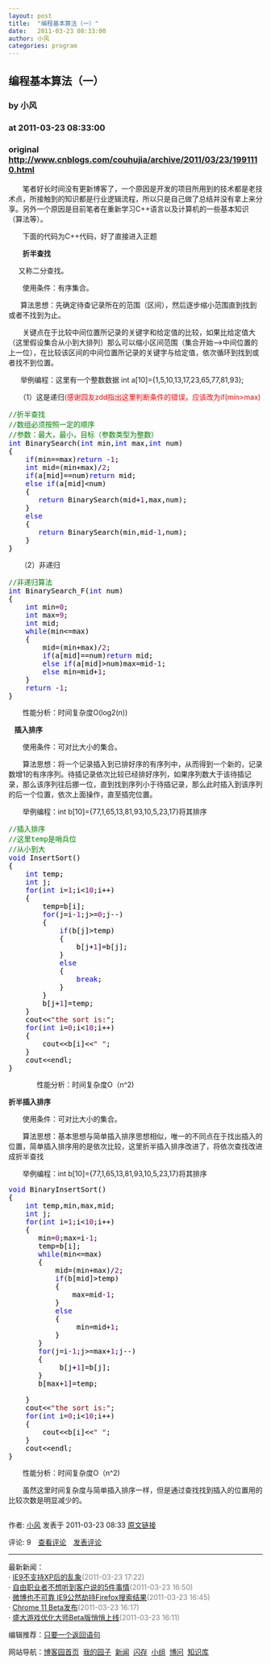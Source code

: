 ```yaml
---
layout: post
title:  "编程基本算法（一）"
date:   2011-03-23 08:33:00
author: 小风
categories: program
---
```


## 编程基本算法（一）
### by 小风
### at 2011-03-23 08:33:00
### original <http://www.cnblogs.com/couhujia/archive/2011/03/23/1991110.html>

<p><p>　　笔者好长时间没有更新博客了，一个原因是开发的项目所用到的技术都是老技术点，所接触到的知识都是行业逻辑流程，所以只是自己做了总结并没有拿上来分享。另外一个原因是目前笔者在重新学习C++语言以及计算机的一些基本知识（算法等）。</p>
<p>　　下面的代码为C++代码，好了直接进入正题</p>
<p>　　<b>折半查找</b></p>
<p><b>      </b>又称二分查找。</p>
<p>　　使用条件：有序集合。</p>
<p>      算法思想：先确定待查记录所在的范围（区间），然后逐步缩小范围直到找到或者不找到为止。</p>
<p>　　关键点在于比较中间位置所记录的关键字和给定值的比较，如果比给定值大（这里假设集合从小到大排列）那么可以缩小区间范围（集合开始--&gt;中间位置的上一位），在比较该区间的中间位置所记录的关键字与给定值，依次循环到找到或者找不到位置。</p>
<p>      举例编程：这里有一个整数数据 int a[10]={1,5,10,13,17,23,65,77,81,93};</p>
<p>　　（1）这是递归<span style="color:#ff0000">(感谢园友zdd指出这里判断条件的错误，应该改为if(min&gt;max)</span></p>
<div>
<pre><div><span style="color:#008000">//</span><span style="color:#008000">折半查找<br></span><span style="color:#008000">//</span><span style="color:#008000">数组必须按照一定的顺序<br></span><span style="color:#008000">//</span><span style="color:#008000">参数：最大，最小，目标（参数类型为整数）</span><span style="color:#008000"><br></span><span style="color:#0000ff">int</span><span style="color:#000000"> BinarySearch(</span><span style="color:#0000ff">int</span><span style="color:#000000"> min,</span><span style="color:#0000ff">int</span><span style="color:#000000"> max,</span><span style="color:#0000ff">int</span><span style="color:#000000"> num)<br>{<br>    </span><span style="color:#0000ff">if</span><span style="color:#000000">(min</span><span style="color:#000000">==</span><span style="color:#000000">max)</span><span style="color:#0000ff">return</span><span style="color:#000000"> </span><span style="color:#000000">-</span><span style="color:#800080">1</span><span style="color:#000000">;<br>    </span><span style="color:#0000ff">int</span><span style="color:#000000"> mid</span><span style="color:#000000">=</span><span style="color:#000000">(min</span><span style="color:#000000">+</span><span style="color:#000000">max)</span><span style="color:#000000">/</span><span style="color:#800080">2</span><span style="color:#000000">;<br>    </span><span style="color:#0000ff">if</span><span style="color:#000000">(a[mid]</span><span style="color:#000000">==</span><span style="color:#000000">num)</span><span style="color:#0000ff">return</span><span style="color:#000000"> mid;<br>    </span><span style="color:#0000ff">else</span><span style="color:#000000"> </span><span style="color:#0000ff">if</span><span style="color:#000000">(a[mid]</span><span style="color:#000000">&lt;</span><span style="color:#000000">num)<br>    {<br>       </span><span style="color:#0000ff">return</span><span style="color:#000000"> BinarySearch(mid</span><span style="color:#000000">+</span><span style="color:#800080">1</span><span style="color:#000000">,max,num);<br>    }<br>    </span><span style="color:#0000ff">else</span><span style="color:#000000"><br>    {<br>       </span><span style="color:#0000ff">return</span><span style="color:#000000"> BinarySearch(min,mid</span><span style="color:#000000">-</span><span style="color:#800080">1</span><span style="color:#000000">,num);<br>    }<br>}</span></div></pre>
</div>
<p>      （2）非递归</p>
<div>
<pre><div><span style="color:#008000">//</span><span style="color:#008000">非递归算法</span><span style="color:#008000"><br></span><span style="color:#0000ff">int</span><span style="color:#000000"> BinarySearch_F(</span><span style="color:#0000ff">int</span><span style="color:#000000"> num)<br>{<br>    </span><span style="color:#0000ff">int</span><span style="color:#000000"> min</span><span style="color:#000000">=</span><span style="color:#800080">0</span><span style="color:#000000">;<br>    </span><span style="color:#0000ff">int</span><span style="color:#000000"> max</span><span style="color:#000000">=</span><span style="color:#800080">9</span><span style="color:#000000">;<br>    </span><span style="color:#0000ff">int</span><span style="color:#000000"> mid;<br>    </span><span style="color:#0000ff">while</span><span style="color:#000000">(min</span><span style="color:#000000">&lt;=</span><span style="color:#000000">max)<br>    {<br>        mid</span><span style="color:#000000">=</span><span style="color:#000000">(min</span><span style="color:#000000">+</span><span style="color:#000000">max)</span><span style="color:#000000">/</span><span style="color:#800080">2</span><span style="color:#000000">;<br>        </span><span style="color:#0000ff">if</span><span style="color:#000000">(a[mid]</span><span style="color:#000000">==</span><span style="color:#000000">num)</span><span style="color:#0000ff">return</span><span style="color:#000000"> mid;<br>        </span><span style="color:#0000ff">else</span><span style="color:#000000"> </span><span style="color:#0000ff">if</span><span style="color:#000000">(a[mid]</span><span style="color:#000000">&gt;</span><span style="color:#000000">num)max</span><span style="color:#000000">=</span><span style="color:#000000">mid</span><span style="color:#000000">-</span><span style="color:#800080">1</span><span style="color:#000000">;<br>        </span><span style="color:#0000ff">else</span><span style="color:#000000"> min</span><span style="color:#000000">=</span><span style="color:#000000">mid</span><span style="color:#000000">+</span><span style="color:#800080">1</span><span style="color:#000000">;<br>    }<br>    </span><span style="color:#0000ff">return</span><span style="color:#000000"> </span><span style="color:#000000">-</span><span style="color:#800080">1</span><span style="color:#000000">;<br>}</span></div></pre>
</div>
<p>　　性能分析：时间复杂度O(log2(n))</p>
<p>   <strong>插入排序</strong></p>
<p><strong>　　</strong>使用条件：可对比大小的集合。</p>
<p>　　算法思想：将一个记录插入到已排好序的有序列中，从而得到一个新的，记录数增1的有序序列。待插记录依次比较已经排好序列，如果序列数大于该待插记录，那么该序列往后挪一位，直到找到序列小于待插记录，那么此时插入到该序列的后一个位置，依次上面操作，直至插完位置。</p>
<p>　　举例编程：int b[10]={77,1,65,13,81,93,10,5,23,17}将其排序</p>
<div>
<pre><div><span style="color:#008000">//</span><span style="color:#008000">插入排序<br></span><span style="color:#008000">//</span><span style="color:#008000">这里temp是哨兵位<br></span><span style="color:#008000">//</span><span style="color:#008000">从小到大</span><span style="color:#008000"><br></span><span style="color:#0000ff">void</span><span style="color:#000000"> InsertSort()<br>{<br>    </span><span style="color:#0000ff">int</span><span style="color:#000000"> temp;<br>    </span><span style="color:#0000ff">int</span><span style="color:#000000"> j;<br>    </span><span style="color:#0000ff">for</span><span style="color:#000000">(</span><span style="color:#0000ff">int</span><span style="color:#000000"> i</span><span style="color:#000000">=</span><span style="color:#800080">1</span><span style="color:#000000">;i</span><span style="color:#000000">&lt;</span><span style="color:#800080">10</span><span style="color:#000000">;i</span><span style="color:#000000">++</span><span style="color:#000000">)<br>    {<br>        temp</span><span style="color:#000000">=</span><span style="color:#000000">b[i];<br>        </span><span style="color:#0000ff">for</span><span style="color:#000000">(j</span><span style="color:#000000">=</span><span style="color:#000000">i</span><span style="color:#000000">-</span><span style="color:#800080">1</span><span style="color:#000000">;j</span><span style="color:#000000">&gt;=</span><span style="color:#800080">0</span><span style="color:#000000">;j</span><span style="color:#000000">--</span><span style="color:#000000">)<br>        {<br>            </span><span style="color:#0000ff">if</span><span style="color:#000000">(b[j]</span><span style="color:#000000">&gt;</span><span style="color:#000000">temp)<br>            {<br>                b[j</span><span style="color:#000000">+</span><span style="color:#800080">1</span><span style="color:#000000">]</span><span style="color:#000000">=</span><span style="color:#000000">b[j];<br>            }<br>            </span><span style="color:#0000ff">else</span><span style="color:#000000"><br>            {<br>                </span><span style="color:#0000ff">break</span><span style="color:#000000">;<br>            }<br>        }<br>        b[j</span><span style="color:#000000">+</span><span style="color:#800080">1</span><span style="color:#000000">]</span><span style="color:#000000">=</span><span style="color:#000000">temp;<br>    }<br>    cout</span><span style="color:#000000">&lt;&lt;</span><span style="color:#800000">"</span><span style="color:#800000">the sort is:</span><span style="color:#800000">"</span><span style="color:#000000">;<br>    </span><span style="color:#0000ff">for</span><span style="color:#000000">(</span><span style="color:#0000ff">int</span><span style="color:#000000"> i</span><span style="color:#000000">=</span><span style="color:#800080">0</span><span style="color:#000000">;i</span><span style="color:#000000">&lt;</span><span style="color:#800080">10</span><span style="color:#000000">;i</span><span style="color:#000000">++</span><span style="color:#000000">)<br>    {<br>        cout</span><span style="color:#000000">&lt;&lt;</span><span style="color:#000000">b[i]</span><span style="color:#000000">&lt;&lt;</span><span style="color:#800000">"</span><span style="color:#800000"> </span><span style="color:#800000">"</span><span style="color:#000000">;<br>    }<br>    cout</span><span style="color:#000000">&lt;&lt;</span><span style="color:#000000">endl;<br>}</span></div></pre>
</div>
<p>　　　　性能分析：时间复杂度O（n^2)</p>
<p><strong>折半插入排序</strong></p>
<p><strong>　　</strong>使用条件：可对比大小的集合。</p>
<p>　　算法思想：基本思想与简单插入排序思想相似，唯一的不同点在于找出插入的位置，简单插入排序用的是依次比较，这里折半插入排序改进了，将依次查找改进成折半查找</p>
<p>　　举例编程：int b[10]={77,1,65,13,81,93,10,5,23,17}将其排序</p>
<div>
<pre><div><span style="color:#0000ff">void</span><span style="color:#000000"> BinaryInsertSort()<br>{<br>    </span><span style="color:#0000ff">int</span><span style="color:#000000"> temp,min,max,mid;<br>    </span><span style="color:#0000ff">int</span><span style="color:#000000"> j;<br>    </span><span style="color:#0000ff">for</span><span style="color:#000000">(</span><span style="color:#0000ff">int</span><span style="color:#000000"> i</span><span style="color:#000000">=</span><span style="color:#800080">1</span><span style="color:#000000">;i</span><span style="color:#000000">&lt;</span><span style="color:#800080">10</span><span style="color:#000000">;i</span><span style="color:#000000">++</span><span style="color:#000000">)<br>    {<br>       min</span><span style="color:#000000">=</span><span style="color:#800080">0</span><span style="color:#000000">;max</span><span style="color:#000000">=</span><span style="color:#000000">i</span><span style="color:#000000">-</span><span style="color:#800080">1</span><span style="color:#000000">;<br>       temp</span><span style="color:#000000">=</span><span style="color:#000000">b[i];<br>       </span><span style="color:#0000ff">while</span><span style="color:#000000">(min</span><span style="color:#000000">&lt;=</span><span style="color:#000000">max)<br>       {<br>           mid</span><span style="color:#000000">=</span><span style="color:#000000">(min</span><span style="color:#000000">+</span><span style="color:#000000">max)</span><span style="color:#000000">/</span><span style="color:#800080">2</span><span style="color:#000000">;<br>           </span><span style="color:#0000ff">if</span><span style="color:#000000">(b[mid]</span><span style="color:#000000">&gt;</span><span style="color:#000000">temp)<br>           {<br>               max</span><span style="color:#000000">=</span><span style="color:#000000">mid</span><span style="color:#000000">-</span><span style="color:#800080">1</span><span style="color:#000000">;<br>           }<br>           </span><span style="color:#0000ff">else</span><span style="color:#000000"><br>           {<br>                min</span><span style="color:#000000">=</span><span style="color:#000000">mid</span><span style="color:#000000">+</span><span style="color:#800080">1</span><span style="color:#000000">;<br>           }<br>       } <br>       </span><span style="color:#0000ff">for</span><span style="color:#000000">(j</span><span style="color:#000000">=</span><span style="color:#000000">i</span><span style="color:#000000">-</span><span style="color:#800080">1</span><span style="color:#000000">;j</span><span style="color:#000000">&gt;=</span><span style="color:#000000">max</span><span style="color:#000000">+</span><span style="color:#800080">1</span><span style="color:#000000">;j</span><span style="color:#000000">--</span><span style="color:#000000">)<br>       {<br>            b[j</span><span style="color:#000000">+</span><span style="color:#800080">1</span><span style="color:#000000">]</span><span style="color:#000000">=</span><span style="color:#000000">b[j];<br>       }<br>       b[max</span><span style="color:#000000">+</span><span style="color:#800080">1</span><span style="color:#000000">]</span><span style="color:#000000">=</span><span style="color:#000000">temp;<br>       <br>    }<br>    cout</span><span style="color:#000000">&lt;&lt;</span><span style="color:#800000">"</span><span style="color:#800000">the sort is:</span><span style="color:#800000">"</span><span style="color:#000000">;<br>    </span><span style="color:#0000ff">for</span><span style="color:#000000">(</span><span style="color:#0000ff">int</span><span style="color:#000000"> i</span><span style="color:#000000">=</span><span style="color:#800080">0</span><span style="color:#000000">;i</span><span style="color:#000000">&lt;</span><span style="color:#800080">10</span><span style="color:#000000">;i</span><span style="color:#000000">++</span><span style="color:#000000">)<br>    {<br>        cout</span><span style="color:#000000">&lt;&lt;</span><span style="color:#000000">b[i]</span><span style="color:#000000">&lt;&lt;</span><span style="color:#800000">"</span><span style="color:#800000"> </span><span style="color:#800000">"</span><span style="color:#000000">;<br>    }<br>    cout</span><span style="color:#000000">&lt;&lt;</span><span style="color:#000000">endl;<br>}</span></div></pre>
</div>
<p>　　性能分析：时间复杂度O（n^2)</p>
<p>　　虽然这里时间复杂度与简单插入排序一样，但是通过查找找到插入的位置用的比较次数是明显减少的。</p><img src="http://www.cnblogs.com/couhujia/aggbug/1991110.html?type=1" width="1" height="1" alt=""><p>作者: <a href="http://www.cnblogs.com/couhujia/">小风</a> 发表于 2011-03-23 08:33 <a href="http://www.cnblogs.com/couhujia/archive/2011/03/23/1991110.html">原文链接</a></p><p>评论: 9　<a href="http://www.cnblogs.com/couhujia/archive/2011/03/23/1991110.html#pagedcomment">查看评论</a>　<a href="http://www.cnblogs.com/couhujia/archive/2011/03/23/1991110.html#commentform">发表评论</a></p><hr><p>最新新闻：<br>· <a href="http://news.cnblogs.com/n/95102/">IE9不支持XP后的乱象</a><span style="color:gray">(2011-03-23 17:22)</span><br>· <a href="http://news.cnblogs.com/n/95101/">自由职业者不想听到客户说的5件事情</a><span style="color:gray">(2011-03-23 16:50)</span><br>· <a href="http://news.cnblogs.com/n/95100/">微博也不可靠 IE9公然劫持Firefox搜索结果</a><span style="color:gray">(2011-03-23 16:45)</span><br>· <a href="http://news.cnblogs.com/n/95098/">Chrome 11 Beta发布</a><span style="color:gray">(2011-03-23 16:17)</span><br>· <a href="http://news.cnblogs.com/n/95097/">盛大游戏优化大师Beta版悄悄上线</a><span style="color:gray">(2011-03-23 16:11)</span><br></p><p>编辑推荐：<a href="http://news.cnblogs.com/n/95020/">只要一个返回语句</a><br></p><p>网站导航：<a href="http://www.cnblogs.com">博客园首页</a>  <a href="http://home.cnblogs.com/">我的园子</a>  <a href="http://news.cnblogs.com">新闻</a>  <a href="http://home.cnblogs.com/ing/">闪存</a>  <a href="http://home.cnblogs.com/group/">小组</a>  <a href="http://space.cnblogs.com/q/">博问</a>  <a href="http://kb.cnblogs.com">知识库</a></p></p>